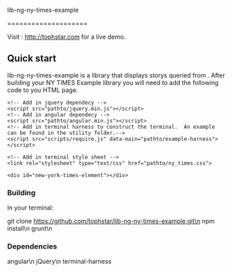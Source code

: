 lib-ng-ny-times-example

====================

Visit : http://tophstar.com for a live demo.

## Quick start

lib-ng-ny-times-example is a library that displays storys queried from .  After building your NY TIMES Example library you will need to add the following code to you HTML page.

```
<!-- Add in jquery dependecy -->
<script src="pathto/jquery.min.js"></script>
<!-- Add in angular dependecy -->
<script src="pathto/angular.min.js"></script>
<!-- Add in terminal harness to construct the terminal.  An example can be found in the utility folder.-->
<script src="scripts/require.js" data-main="pathto/example-harness"></script>

<!-- Add in terminal style sheet -->
<link rel="stylesheet" type="text/css" href="pathto/ny_times.css">

<div id="new-york-times-element"></div>
```

### Building

In your terminal:

git clone https://github.com/tophstar/lib-ng-ny-times-example.git\n
npm install\n
grunt\n

### Dependencies

angular\n
jQuery\n
terminal-harness